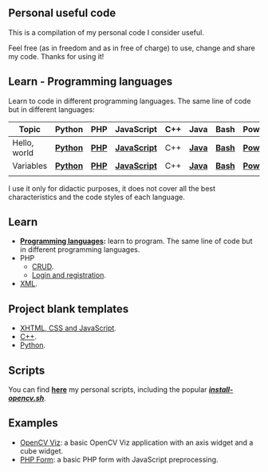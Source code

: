 ## Personal useful code

This is a compilation of my personal code I consider useful.

Feel free (as in freedom and as in free of charge) to use, change and share my code. Thanks for using it!

## Learn - Programming languages

Learn to code in different programming languages. The same line of code but in different languages:

| Topic        | Python | PHP | JavaScript | C++ | Java | Bash | Powershell |
|--------------|--------|-----|------------|-----|------|------|------------|
| Hello, world | **[Python](learn/prog/00/00.py)** | **[PHP](learn/prog/00/00.php)** | **[JavaScript](learn/prog/00/00.js)** | C++ | **[Java](learn/prog/00/J00.java)** | **[Bash](learn/prog/00/00.sh)** | **[Powershell](learn/prog/00/00.ps1)** |
| Variables    | **[Python](learn/prog/01/01.py)** | **[PHP](learn/prog/01/01.php)** | **[JavaScript](learn/prog/01/01.js)** | C++ | **[Java](learn/prog/01/J01.java)** | **[Bash](learn/prog/01/01.sh)** | **[Powershell](learn/prog/01/01.ps1)** |
|              |        |     |      |      |            |

I use it only for didactic purposes, it does not cover all the best characteristics and the code styles of each language.

## Learn

* **[Programming languages](learn/prog):** learn to program. The same line of code but in different programming languages.
* PHP
    * [CRUD](learn/php/crud).
    * [Login and registration](learn/php/login).
* [XML](learn/xml).

## Project blank templates

* [XHTML, CSS and JavaScript](templates/html).
* [C++](templates/cpp).
* [Python](templates/python).

## Scripts

You can find **[here](scripts)** my personal scripts, including the popular **[_install-opencv.sh_](scripts/bash/install-opencv.sh)**.

## Examples

* [OpenCV Viz](examples/cpp/opencv/viz): a basic OpenCV Viz application with an axis widget and a cube widget.
* [PHP Form](examples/php/form): a basic PHP form with JavaScript preprocessing.
